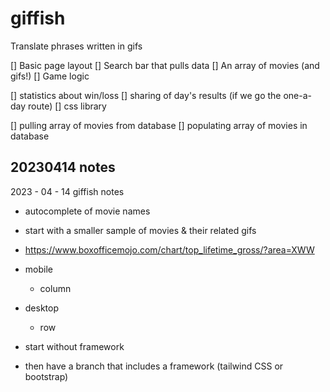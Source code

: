 # giffish
Translate phrases written in gifs


[] Basic page layout
[] Search bar that pulls data
[] An array of movies (and gifs!)
[] Game logic

[] statistics about win/loss
[] sharing of day's results (if we go the one-a-day route)
[] css library

[] pulling array of movies from database
[] populating array of movies in database




## 20230414 notes

2023 - 04 - 14 giffish notes

- autocomplete of movie names
- start with a smaller sample of movies & their related gifs
- https://www.boxofficemojo.com/chart/top_lifetime_gross/?area=XWW



- mobile
    - column

- desktop
    - row

- start without framework
- then have a branch that includes a framework (tailwind CSS or bootstrap)
